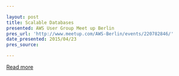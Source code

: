 ```yaml
---

layout: post
title: Scalable Databases
presented: AWS User Group Meet up Berlin
pres_url: 'http://www.meetup.com/AWS-Berlin/events/220782846/'
date_presented: 2015/04/23
pres_source:

---
```


 [Read more](http://www.meetup.com/AWS-Berlin/events/220782846/)